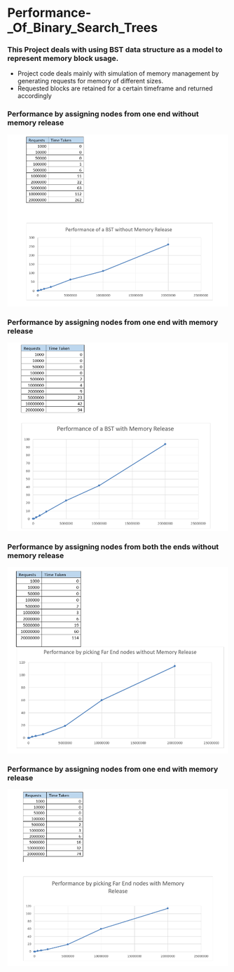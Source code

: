 # Performance-_Of_Binary_Search_Trees
### This Project deals with using BST data structure as a model to represent memory block usage.
- Project code deals mainly with simulation of memory management by generating requests for memory of different sizes. 
- Requested blocks are retained for a certain timeframe and returned accordingly

### Performance by assigning nodes from one end without memory release
<img src="Graphs/Part1.PNG">

### Performance by assigning nodes from one end with memory release
<img src="Graphs/Part2.PNG">

### Performance by assigning nodes from both the ends without memory release
<img src="Graphs/Part3.PNG">

### Performance by assigning nodes from one end with memory release
<img src="Graphs/Part4.PNG">
